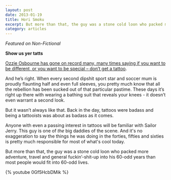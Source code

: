 ```yaml
---
layout: post
date: 2013-01-19
title: Hori Smoku
excerpt: But more than that, the guy was a stone cold loon who packed more adventure, travel and general fuckin'-shit-up into his 60-odd years than most people would fit into 60-odd lives.
category: articles
---
```


*Featured on Non-Fictional*

**Show us yer tatts**

[Ozzie Osbourne has gone on record many, many times saying if you want to be different, or you want to be special – don’t get a tattoo](http://www.time.com/time/magazine/article/0,9171,1957475,00.html).

And he’s right. When every second dipshit sport star and soccer mum is proudly flaunting half and even full sleeves, you pretty much know that all the rebellion has been sucked out of that particular pastime. These days it’s right up there with wearing a bathing suit that reveals your knees - it doesn’t even warrant a second look.

But it wasn’t always like that. Back in the day, tattoos were badass and being a tattooists was about as badass as it comes.

Anyone with even a passing interest in tattoos will be familiar with Sailor Jerry. This guy is one of _the_ big daddies of the scene. And it's no exaggeration to say the things he was doing in the forties, fifties and sixties is pretty much responsible for most of what's cool today.

But more than that, the guy was a stone cold loon who packed more adventure, travel and general fuckin’-shit-up into his 60-odd years than most people would fit into 60-odd lives.

{% youtube 0Gf5HcbDMik %}